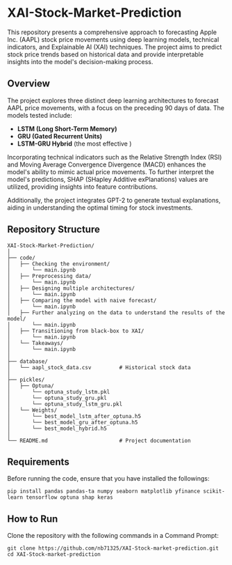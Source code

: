# XAI-Stock-Market-Prediction

This repository presents a comprehensive approach to forecasting Apple Inc. (AAPL) stock price movements using deep learning models, technical indicators, and Explainable AI (XAI) techniques. The project aims to predict stock price trends based on historical data and provide interpretable insights into the model's decision-making process.

## Overview

The project explores three distinct deep learning architectures to forecast AAPL price movements, with a focus on the preceding 90 days of data. The models tested include:

- **LSTM (Long Short-Term Memory)**
- **GRU (Gated Recurrent Units)**
- **LSTM-GRU Hybrid** (the most effective )

Incorporating technical indicators such as the Relative Strength Index (RSI) and Moving Average Convergence Divergence (MACD) enhances the model's ability to mimic actual price movements. To further interpret the model's predictions, SHAP (SHapley Additive exPlanations) values are utilized, providing insights into feature contributions.

Additionally, the project integrates GPT-2 to generate textual explanations, aiding in understanding the optimal timing for stock investments.

## Repository Structure

```plaintext
XAI-Stock-Market-Prediction/
│
├── code/
│   ├── Checking the environment/
│       └── main.ipynb         
│   ├── Preprocessing data/
│       └── main.ipynb     
│   ├── Designing multiple architectures/
│       └── main.ipynb   
│   ├── Comparing the model with naive forecast/
│       └── main.ipynb  
│   ├── Further analyzing on the data to understand the results of the model/
│       └── main.ipynb  
│   ├── Transitioning from black-box to XAI/
│       └── main.ipynb   
│   └── Takeaways/
│       └── main.ipynb  
│
├── database/
│   └── aapl_stock_data.csv         # Historical stock data
│
├── pickles/
│   ├── Optuna/
│       └── optuna_study_lstm.pkl
│       └── optuna_study_gru.pkl
│       └── optuna_study_lstm_gru.pkl           
│   └── Weights/
│       └── best_model_lstm_after_optuna.h5
│       └── best_model_gru_after_optuna.h5
│       └── best_model_hybrid.h5 
│
└── README.md                       # Project documentation
```

## Requirements

Before running the code, ensure that you have installed the followings:

```plaintext
pip install pandas pandas-ta numpy seaborn matplotlib yfinance scikit-learn tensorflow optuna shap keras
```


## How to Run

Clone the repository with the following commands in a Command Prompt:

```plaintext
git clone https://github.com/nb71325/XAI-Stock-market-prediction.git
cd XAI-Stock-market-prediction
```
